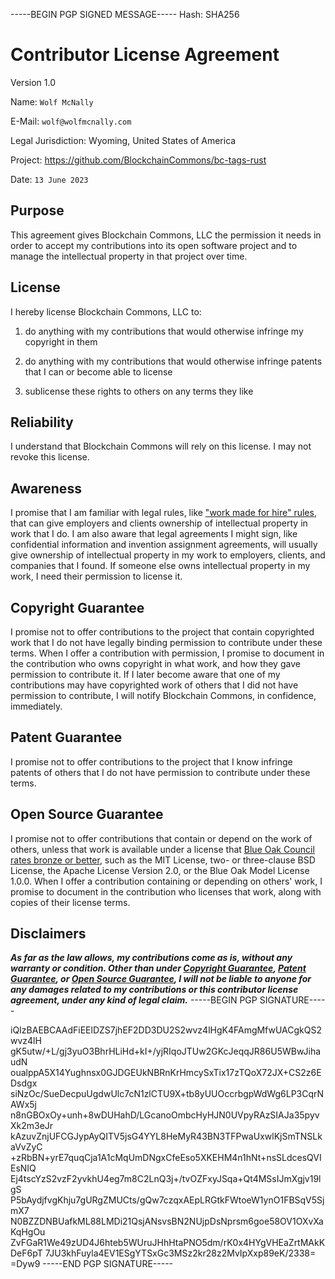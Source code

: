 -----BEGIN PGP SIGNED MESSAGE-----
Hash: SHA256

# Contributor License Agreement

Version 1.0

Name: `Wolf McNally`

E-Mail: `wolf@wolfmcnally.com`

Legal Jurisdiction: Wyoming, United States of America

Project: https://github.com/BlockchainCommons/bc-tags-rust

Date: `13 June 2023`

## Purpose

This agreement gives Blockchain Commons, LLC the permission it needs in order to accept my contributions into its open software project and to manage the intellectual property in that project over time.

## License

I hereby license Blockchain Commons, LLC to:

1.  do anything with my contributions that would otherwise infringe my copyright in them

2.  do anything with my contributions that would otherwise infringe patents that I can or become able to license

3.  sublicense these rights to others on any terms they like

## Reliability

I understand that Blockchain Commons will rely on this license.  I may not revoke this license.

## Awareness

I promise that I am familiar with legal rules, like ["work made for hire" rules](http://worksmadeforhire.com), that can give employers and clients ownership of intellectual property in work that I do.  I am also aware that legal agreements I might sign, like confidential information and invention assignment agreements, will usually give ownership of intellectual property in my work to employers, clients, and companies that I found.  If someone else owns intellectual property in my work, I need their permission to license it.

## Copyright Guarantee

I promise not to offer contributions to the project that contain copyrighted work that I do not have legally binding permission to contribute under these terms.  When I offer a contribution with permission, I promise to document in the contribution who owns copyright in what work, and how they gave permission to contribute it.  If I later become aware that one of my contributions may have copyrighted work of others that I did not have permission to contribute, I will notify Blockchain Commons, in confidence, immediately.

## Patent Guarantee

I promise not to offer contributions to the project that I know infringe patents of others that I do not have permission to contribute under these terms.

## Open Source Guarantee

I promise not to offer contributions that contain or depend on the work of others, unless that work is available under a license that [Blue Oak Council rates bronze or better](https://blueoakconcil.org/list), such as the MIT License, two- or three-clause BSD License, the Apache License Version 2.0, or the Blue Oak Model License 1.0.0.  When I offer a contribution containing or depending on others' work, I promise to document in the contribution who licenses that work, along with copies of their license terms.

## Disclaimers

***As far as the law allows, my contributions come as is, without any warranty or condition.  Other than under [Copyright Guarantee](#copyright-guarantee), [Patent Guarantee](#patent-guarantee), or [Open Source Guarantee](#open-source-guarantee), I will not be liable to anyone for any damages related to my contributions or this contributor license agreement, under any kind of legal claim.***
-----BEGIN PGP SIGNATURE-----

iQIzBAEBCAAdFiEElDZS7jhEF2DD3DU2S2wvz4lHgK4FAmgMfwUACgkQS2wvz4lH
gK5utw/+L/gj3yuO3BhrHLiHd+kI+/yjRIqoJTUw2GKcJeqqJR86U5WBwJihaudN
oualppA5X14Yughnsx0GJDGEUkNBRnKrHmcySxTix17zTQoX72JX+CS2z6EDsdgx
siNzOc/SueDecpuUgdwUlc7cN1zlCTU9X+tb8yUUOccrbgpWdWg6LP3CqrNAWx5j
n8nGBOxOy+unh+8wDUHahD/LGcanoOmbcHyHJN0UVpyRAzSIAJa35pyvXk2m3eJr
kAzuvZnjUFCGJypAyQITV5jsG4YYL8HeMyR43BN3TFPwaUxwlKjSmTNSLkaVvZyC
+zRbBN+yrE7quqCja1A1cMqUmDNgxCfeEso5XKEHM4n1hNt+nsSLdcesQVIEsNIQ
Ej4tscYzS2vzF2yvkhU4eg7m8C2LnQ3j+/tvOZFxyJSqa+Qt4MSsIJmXgjv19lgS
P5bAydjfvgKhju7gURgZMUCts/gQw7czqxAEpLRGtkFWtoeW1ynO1FBSqV5SjmX7
N0BZZDNBUafkML88LMDi21QsjANsvsBN2NUjpDsNprsm6goe58OV1OXvXaKqHgOu
ZvFGaR1We49zUD4J6hteb5WUruJHhHtaPNO5dm/rK0x4HYgVHEaZrtMAkKDeF6pT
7JU3khFuyla4EV1ESgYTSxGc3MSz2kr28z2MvIpXxp89eK/2338=
=Dyw9
-----END PGP SIGNATURE-----

